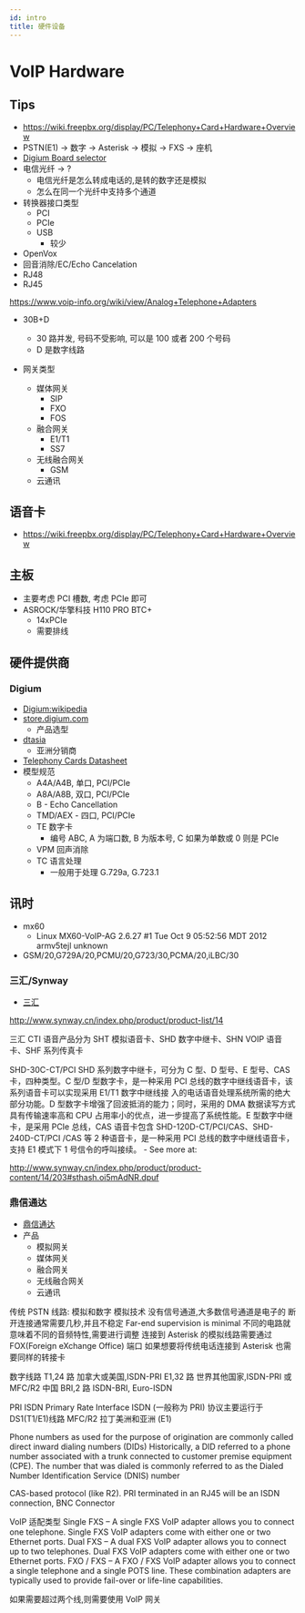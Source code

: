 ```yaml
---
id: intro
title: 硬件设备
---
```


# VoIP Hardware

## Tips

- https://wiki.freepbx.org/display/PC/Telephony+Card+Hardware+Overview
- PSTN(E1) -> 数字 -> Asterisk -> 模拟 -> FXS -> 座机
- [Digium Board selector](https://store.digium.com/boards)
- 电信光纤 -> ?
  - 电信光纤是怎么转成电话的,是转的数字还是模拟
  - 怎么在同一个光纤中支持多个通道
- 转换器接口类型
  - PCI
  - PCIe
  - USB
    - 较少
- OpenVox
- 回音消除/EC/Echo Cancelation
- RJ48
- RJ45

https://www.voip-info.org/wiki/view/Analog+Telephone+Adapters

- 30B+D

  - 30 路并发, 号码不受影响, 可以是 100 或者 200 个号码
  - D 是数字线路

- 网关类型
  - 媒体网关
    - SIP
    - FXO
    - FOS
  - 融合网关
    - E1/T1
    - SS7
  - 无线融合网关
    - GSM
  - 云通讯

## 语音卡

- https://wiki.freepbx.org/display/PC/Telephony+Card+Hardware+Overview

## 主板

- 主要考虑 PCI 槽数, 考虑 PCIe 即可
- ASROCK/华擎科技 H110 PRO BTC+
  - 14xPCIe
  - 需要排线

## 硬件提供商

### Digium

- [Digium:wikipedia](https://en.wikipedia.org/wiki/Digium)
- [store.digium.com](https://store.digium.com/boards/)
  - 产品选型
- [dtasia](http://dtasia.net/)
  - 亚洲分销商
- [Telephony Cards Datasheet](https://www.digium.com/sites/digium/files/telephony-cards-datasheet.pdf)
- 模型规范
  - A4A/A4B, 单口, PCI/PCIe
  - A8A/A8B, 双口, PCI/PCIe
  - B - Echo Cancellation
  - TMD/AEX - 四口, PCI/PCIe
  - TE 数字卡
    - 编号 ABC, A 为端口数, B 为版本号, C 如果为单数或 0 则是 PCIe
  - VPM 回声消除
  - TC 语言处理
    - 一般用于处理 G.729a, G.723.1

## 讯时

- mx60
  - Linux MX60-VoIP-AG 2.6.27 #1 Tue Oct 9 05:52:56 MDT 2012 armv5tejl unknown
- GSM/20,G729A/20,PCMU/20,G723/30,PCMA/20,iLBC/30

### 三汇/Synway

- [三汇](http://www.synway.cn/)

http://www.synway.cn/index.php/product/product-list/14

三汇 CTI 语音产品分为 SHT 模拟语音卡、SHD 数字中继卡、SHN VOIP 语音卡、SHF 系列传真卡

SHD-30C-CT/PCI
SHD 系列数字中继卡，可分为 C 型、D 型号、E 型号、CAS 卡，四种类型。C 型/D 型数字卡，是一种采用 PCI 总线的数字中继线语音卡，该系列语音卡可以实现采用 E1/T1 数字中继线接 入的电话语音处理系统所需的绝大部分功能。D 型数字卡增强了回波抵消的能力；同时，采用的 DMA 数据读写方式具有传输速率高和 CPU 占用率小的优点，进一步提高了系统性能。E 型数字中继卡，是采用 PCIe 总线，CAS 语音卡包含 SHD-120D-CT/PCI/CAS、SHD-240D-CT/PCI /CAS 等 2 种语音卡，是一种采用 PCI 总线的数字中继线语音卡，支持 E1 模式下 1 号信令的呼叫接续。 - See more at:

http://www.synway.cn/index.php/product/product-content/14/203#sthash.oi5mAdNR.dpuf

### 鼎信通达

- [鼎信通达](http://www.dinstar.cn)
- 产品
  - 模拟网关
  - 媒体网关
  - 融合网关
  - 无线融合网关
  - 云通讯

传统 PSTN 线路: 模拟和数字
模拟技术
没有信号通道,大多数信号通道是电子的
断开连接通常需要几秒,并且不稳定
Far-end supervision is minimal
不同的电路就意味着不同的音频特性,需要进行调整
连接到 Asterisk 的模拟线路需要通过 FOX(Foreign eXchange Office) 端口
如果想要将传统电话连接到 Asterisk 也需要同样的转接卡

数字线路
T1,24 路
加拿大或美国,ISDN-PRI
E1,32 路
世界其他国家,ISDN-PRI 或 MFC/R2
中国
BRI,2 路
ISDN-BRI, Euro-ISDN

PRI ISDN Primary Rate Interface ISDN (一般称为 PRI) 协议主要运行于 DS1(T1/E1)线路
MFC/R2 拉丁美洲和亚洲 (E1)

Phone numbers as used for the purpose of origination are commonly called direct inward dialing numbers (DIDs)
Historically, a DID referred to a phone number associated with a trunk connected to customer premise equipment (CPE).
The number that was dialed is commonly referred to as the Dialed Number Identification Service (DNIS) number

CAS-based protocol (like R2).
PRI terminated in an RJ45 will be an ISDN connection,
BNC Connector

VoIP 适配类型
Single FXS – A single FXS VoIP adapter allows you to connect one telephone. Single FXS VoIP adapters come with either one or two Ethernet ports.
Dual FXS – A dual FXS VoIP adapter allows you to connect up to two telephones. Dual FXS VoIP adapters come with either one or two Ethernet ports.
FXO / FXS – A FXO / FXS VoIP adapter allows you to connect a single telephone and a single POTS line. These combination adapters are typically used to provide fail-over or life-line capabilities.

如果需要超过两个线,则需要使用 VoIP 网关
